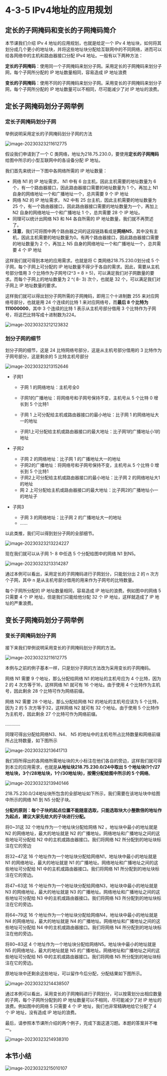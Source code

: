 # 4-3-5 IPv4地址的应用规划

## 定长的子网掩码和变长的子网掩码简介

本节课我们介绍 IPv 4 地址的应用规划，也就是给定一个 IPv 4 地址块，如何将其划分成几个更小的地址块，并将这些地址块分配给互联网中的不同网络，进而可以给各网络中的主机和路由器接口分配 IPv4 地址。一般有以下两种方法：

**定长的子网掩码**：使用同一个子网掩码来划分子网。采用定长的子网掩码来划分子网，每个子网所分配的 IP 地址数量相同，容易造成 IP 地址浪费

**变长的子网掩码**：使用不同的子网掩码来划分子网。采用变长的子网掩码来划分子网，每个子网所分配的 IP 地址数量可以不相同，尽可能减少了对 IP 地址的浪费。

## 定长子网掩码划分子网举例

### 定长子网掩码划分子网

举例说明采用定长的子网掩码划分子网的方法

![image-20230323211612775](./assets/image-20230323211612775.png)

假设我们申请到了一个 C 类网络，地址为218.75.230.0，要使用**定长的子网掩码**给图中所示的小型互联网中的各设备分配 IP 地址。

我们首先来统计一下图中各网络所需的 IP 地址数量：

- 网络 N1 的 IP 地址需求， N1 中有 6 台主机，因此主机需要的地址数量为 6 个，有一个路由器接口，因此路由器接口需要的地址数量为 1 个。再加上 N1 自身的网络地址一个和广播地址一个，总共需要 9 个 IP 地址
- 网络 N2 的 IP 地址需求， N2 中有 25 台主机，因此主机需要的地址数量为 25 个，有一个路由器接口，因此路由器接口需要的地址数量为一个，再加上 N2 自身的网络地址一个和广播地址 1 个，总共需要 28 个 IP 地址。
- 同理可以统计出网络 N3 和 N4 各自所需的 IP 地址数量，我们就不再赘述了。
- **注意**，我们可将图中两个路由器之间的这段链路看成是**网络N5**，其中没有主机，因此主机需要的地址数量为0。有两个路由器接口，因此路由器接口需要的地址数量为 2 个，再加上 N5 自身的网络地址一个和广播地址一个，总共需要 4 个 IP 地址

这样我们就可得到本地的应用需求。也就是将 C 类网络218.75.230.0划分成 5 个子网，每个子网上可分配的 IP 地址数量不得少于各自的需求。因此，需要从主机号部分借用 3 个比特作为子网号(2^3 = 8 > 5)，可以满足我们对子网数量的要求。而每个子网上的地址数量为 2 ^( 8- 3) 次个，也就是 32 个，可以满足我们对子网上 IP 地址数量的要求。

这样我们就可以得出划分子网所需的子网掩码，即用三个十进制数 255 来对应网络号部分，也就是用 24 个连续的比特 1 来对应网络号，而**最后 8 个比特为111000000**，其中 3 个连续的比特 1 表示从主机号部分借用 3 个比特作为子网号，将这巴比特写成十进制数为224。

![image-20230323212123832](./assets/image-20230323212123832.png)

### 划分子网的细节

划分子网的细节，这是 24 比特网络号部分，这是从主机号部分借用的 3 比特作为子网号部分，这是剩余的 5 比特主机号部分

![image-20230323213152646](./assets/image-20230323213152646.png)

- 子网1

  - 子网 1 的网络地址：主机号全0

  - 子网1的广播地址：将网络号和子网号保持不变，主机号从 5 个比特 0 增长到 5 个比特1

  - 子网 1 上可分配给主机或路由器接口的最小地址：比子网 1 的网络地址大一的地址

  - 子网1上可分配给主机或路由器接口的最大地址：比子网1的广播地址小1的地址

- 子网2
  - 子网 2 的网络地址：比子网 1 的广播地址大一的地址
  - 子网2的广播地址：将网络号和子网号保持不变，主机号从 5 个比特 0 增长到 5 个比特1
  - 子网2上可分配给主机或路由器接口的最小地址：比子网 2 的网络地址大1的地址
  - 网 2 上可分配给主机或路由器接口的最大地址：比子网2的广播地址小一的地址子
- 子网3
  - 子网 3 的网络地址：比子网 2 的广播地址大一的地址
  - ……

以此类推，我们可以得到划分子网的全部细节。

![image-20230323213224227](./assets/image-20230323213224227.png)

现在我们就可以从子网 1- 8 中任选 5 个分配给图中的网络 N1 到N5。

![image-20230323213314287](./assets/image-20230323213314287.png)



通过本例可以看出，采用定长的子网掩码进行子网划分，只能划分出 2 的 n 次方个子网，其中 n 是从主机号部分借用的用来作为子网号的比特数量。

每个子网所分配的 IP 地址数量相同，容易造成 IP 地址的浪费。例如图中的网络 5 只需要 4 个 IP 地址，但是我们只能给他分配 32 个 IP 地址，这样就造成了 IP 地址的严重浪费。

## 变长子网掩码划分子网举例

### 变长子网掩码划分子网

接下来我们举例说明采用变长的子网掩码划分子网的方法。

![image-20230323211612775](./assets/image-20230323211612775.png)

本例与之前的例子基本一样，只是划分子网的方法改为采用变长的子网掩码。

网络 N1 需要 9 个地址，那么分配给网络 N1 的地址的主机号应为 4 个比特，因为 2 的 4 次方等于16，这样网络 N1 就可有 16 个地址。由于使用 4 个比特作为主机号，因此剩余 28 个比特可作为网络前缀。

网络 N2 需要 28 个地址，那么分配给网络 N2 的地址的主机号应该为 5 个比特，因为 2 的 5 次方等于32，这样网络 N2 就可有 32 个地址。由于使用 5 个比特作为主机号，因此剩余 27 个比特可作为网络前缀。

…………

同理可得出分配给网络N3、N4、 N5 的地址中的主机号所占比特数量和网络前缀所占比特数量，如下图所示

![image-20230323213641713](./assets/image-20230323213641713.png)

我们将所得出的各网络所需地址块的大小标注在他们各自的旁边，这样我们就可得到本立的应用需求，也就是**从地址块218.75.230.0/24中取出 5 个地址块(1个/27地址块，3个/28地址块，1个/30地址块)，按需分配给图中所示的 5 个网络**。

![image-20230323213940146](./assets/image-20230323213940146.png)

218.75.230.0/24地址块所包含的全部地址如下所示，我们需要在该地址块中给图中所示的网络 N1 到 N5 分配子块。



**分配的原则：每个子块的起点位置不能随意选取，只能选取块大小整数倍的地址作为起点，建议大家先给大的子块进行分配。**

将0~31这 32 个地址作为一个地址块分配给网络 N2 。地址块中最小的地址就是 N2 的网络地址，最大的地址就是 N2 的广播地址。网络地址和广播地址之间的这些地址可分配给 N2 中的主机或路由器接口。我们将网络 N2 所分配到的地址块标注在它的旁边

将32~47这 16 个地址作为一个地址块分配给网络N1，地址块中最小的地址就是 N1 的网络地址，最大的地址就是 N1 的广播地址。网络地址和广播地址之间的这些地址可分配给 N1 中的主机或路由器接口。我们将网络 N1 所分配到的地址块标注在它的旁边。

将47~63这 16 个地址作为一个地址块分配给网络N3，地址块中最小的地址就是 N3 的网络地址，最大的地址就是 N3 的广播地址。网络地址和广播地址之间的这些地址可分配给 N3 中的主机或路由器接口。我们将网络 N3 所分配到的地址块标注在它的旁边。

将64~79这 16 个地址作为一个地址块分配给网络N4，地址块中最小的地址就是 N4 的网络地址，最大的地址就是 N4 的广播地址。网络地址和广播地址之间的这些地址可分配给 N4 中的主机或路由器接口。我们将网络 N4 所分配到的地址块标注在他的旁边。

将80~83这 4 个地址作为一个地址块分配给网络N5。地址块中最小的地址就是 N5 的网络地址，最大的地址就是 N5 的广播地址。网络地址和广播地址之间的这些地址可分配给 N5 中的主机或路由器接口。我们将网络 N5 所分配到的地址块标注在它的旁边。

原地址块中还剩余这些地址，可以留作今后分配，分配结果如下图所示。

![image-20230323214438507](./assets/image-20230323214438507.png)

通过本例可以看出，采用变长的子网掩码进行子网划分，可以按需划分出相应数量的子网，每个子网所分配到的 IP 地址数量可以不相同，尽可能减少了对 IP 地址的浪费。例如图中的网络 5 只需要 4 个 IP 地址，我们也非常精确地给它分配了 4 个 IP 地址，没有造成 IP 地址的浪费。

最后，请参照本节课所介绍的两个例子，完成下面这道习题。本题的答案并不唯一。

![image-20230323214938310](./assets/image-20230323214938310.png)

## 本节小结

![image-20230323215010107](./assets/image-20230323215010107.png)